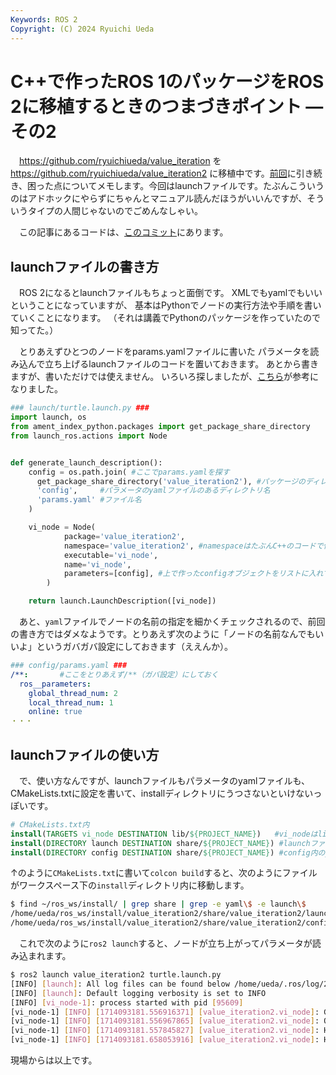 ```yaml
---
Keywords: ROS 2
Copyright: (C) 2024 Ryuichi Ueda
---
```


# C++で作ったROS 1のパッケージをROS 2に移植するときのつまづきポイント ―その2

　https://github.com/ryuichiueda/value_iteration
を
https://github.com/ryuichiueda/value_iteration2
に移植中です。[前回](/?post=20240423)に引き続き、困った点についてメモします。今回はlaunchファイルです。たぶんこういうのはアドホックにやらずにちゃんとマニュアル読んだほうがいいんですが、そういうタイプの人間じゃないのでごめんなしゃい。

　この記事にあるコードは、[このコミット](https://github.com/ryuichiueda/value_iteration2/tree/222d640988c47aaaa125b441635405aacc9e7224)にあります。

## launchファイルの書き方

　ROS 2になるとlaunchファイルもちょっと面倒です。
XMLでもyamlでもいいということになっていますが、
基本はPythonでノードの実行方法や手順を書いていくことになります。
（それは講義でPythonのパッケージを作っていたので知ってた。）

　とりあえずひとつのノードをparams.yamlファイルに書いた
パラメータを読み込んで立ち上げるlaunchファイルのコードを置いておきます。
あとから書きますが、書いただけでは使えません。
いろいろ探しましたが、[こちら](https://roboticsbackend.com/ros2-yaml-params/)が参考になりました。

```python
### launch/turtle.launch.py ###
import launch, os
from ament_index_python.packages import get_package_share_directory
from launch_ros.actions import Node


def generate_launch_description():
    config = os.path.join( #ここでparams.yamlを探す
      get_package_share_directory('value_iteration2'), #パッケージのディレクトリ
      'config',     #パラメータのyamlファイルのあるディレクトリ名
      'params.yaml' #ファイル名
    )

    vi_node = Node(
            package='value_iteration2',
            namespace='value_iteration2', #namespaceはたぶんC++のコードで使ってないといけない
            executable='vi_node',
            name='vi_node',
            parameters=[config], #上で作ったconfigオブジェクトをリストに入れて指定
        )

    return launch.LaunchDescription([vi_node])
```

　あと、`yaml`ファイルでノードの名前の指定を細かくチェックされるので、前回の書き方ではダメなようです。とりあえず次のように「ノードの名前なんでもいいよ」というガバガバ設定にしておきます（ええんか）。

```yaml
### config/params.yaml ###
/**:       #ここをとりあえず/**（ガバ設定）にしておく
  ros__parameters:
    global_thread_num: 2
    local_thread_num: 1
    online: true
・・・
```

## launchファイルの使い方

　で、使い方なんですが、launchファイルもパラメータのyamlファイルも、CMakeLists.txtに設定を書いて、installディレクトリにうつさないといけないっぽいです。

```cmake
# CMakeLists.txt内
install(TARGETS vi_node DESTINATION lib/${PROJECT_NAME})   #vi_nodeはlibへ
install(DIRECTORY launch DESTINATION share/${PROJECT_NAME}) #launchファイルはshareへ
install(DIRECTORY config DESTINATION share/${PROJECT_NAME}) #config内のyamlファイルもshareへ
```

↑のように`CMakeLists.txt`に書いて`colcon build`すると、次のようにファイルがワークスペース下の`install`ディレクトリ内に移動します。

```bash
$ find ~/ros_ws/install/ | grep share | grep -e yaml\$ -e launch\$
/home/ueda/ros_ws/install/value_iteration2/share/value_iteration2/launch
/home/ueda/ros_ws/install/value_iteration2/share/value_iteration2/config/params.yaml
```

　これで次のように`ros2 launch`すると、ノードが立ち上がってパラメータが読み込まれます。

```bash
$ ros2 launch value_iteration2 turtle.launch.py
[INFO] [launch]: All log files can be found below /home/ueda/.ros/log/2024-04-26-09-59-41-519021-uedaP1g6-95608
[INFO] [launch]: Default logging verbosity is set to INFO
[INFO] [vi_node-1]: process started with pid [95609]
[vi_node-1] [INFO] [1714093181.556916371] [value_iteration2.vi_node]: Global thread num: 2 #params.yamlに書いた値が入っている
[vi_node-1] [INFO] [1714093181.556967865] [value_iteration2.vi_node]: Online: true   #同上
[vi_node-1] [INFO] [1714093181.557845827] [value_iteration2.vi_node]: Hell world!
[vi_node-1] [INFO] [1714093181.658053916] [value_iteration2.vi_node]: Hell world!
```

現場からは以上です。
